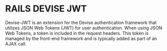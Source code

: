 # RAILS DEVISE JWT

Devise-JWT is an extension for the Devise authentication framework that utilizes JSON Web Tokens (JWT) for user authentication. When using JSON Web Tokens, a token is included in the request headers. This token is managed by the front-end framework and is typically added as part of an AJAX call.
